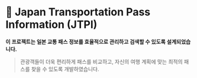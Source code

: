 # 🚆 Japan Transportation Pass Information (JTPI)
 **이 프로젝트는 일본 교통 패스 정보를 효율적으로 관리하고 검색할 수 있도록 설계되었습니다.**  
> 관광객들이 더욱 편리하게 패스를 비교하고, 자신의 여행 계획에 맞는 최적의 패스를 찾을 수 있도록 개발하였습니다.

